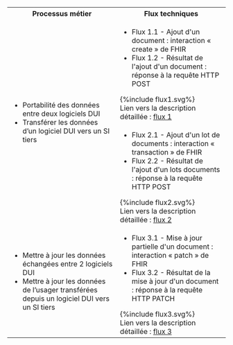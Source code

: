 <table style="width:100%">
  <tr>
    <th>Processus métier</th>
    <th>Flux techniques</th>
  </tr>
  <tr>
    <td rowspan="2">
      <ul>
      <li>Portabilité des données entre deux logiciels DUI</li>
      <li>Transférer les données d’un logiciel DUI vers un SI tiers</li>
      </ul>
    </td>
    <td>
      <ul>
      <li>Flux 1.1 - Ajout d'un document : interaction « create » de FHIR</li>
      <li>Flux 1.2 - Résultat de l'ajout d'un document : réponse à la requête HTTP POST</li>
      </ul>
      {%include flux1.svg%} <br>
      Lien vers la description détaillée : <a href="st_flux_ajout_doc.html">flux 1</a>
    </td>
  </tr>
  <tr>
    <td>
      <ul>
      <li>Flux 2.1 - Ajout d'un lot de documents : interaction « transaction » de FHIR</li>
      <li>Flux 2.2 - Résultat de l'ajout d'un lots documents : réponse à la requête HTTP POST</li>
      </ul>
      {%include flux2.svg%} <br>
      Lien vers la description détaillée : <a href="st_flux_ajout_lot_doc.html">flux 2</a>
    </td>
  </tr>
  <tr>
    <td>
      <ul>
      <li>Mettre à jour les données échangées entre 2 logiciels DUI</li>
      <li>Mettre à jour les données de l’usager transférées depuis un
logiciel DUI vers un SI tiers</li>
      </ul>
    </td>
    <td>
      <ul>
      <li>Flux 3.1 - Mise à jour partielle d'un document : interaction « patch » de FHIR</li>
      <li>Flux 3.2 - Résultat de la mise à jour d'un document : réponse à la requête HTTP PATCH</li>
      </ul>
      {%include flux3.svg%} <br>
      Lien vers la description détaillée : <a href="st_flux_maj_doc.html">flux 3</a>
    </td>
  </tr>
</table>